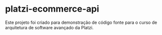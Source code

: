 # platzi-ecommerce-api
Este projeto foi criado para demonstração de código fonte para o curso de arquitetura de software avançado da Platzi.
